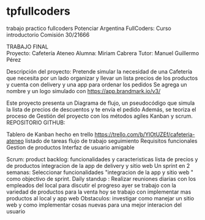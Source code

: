 # tpfullcoders
trabajo practico fullcoders
Potenciar Argentina
FullCoders: Curso introductorio
Comisión 30/21666

TRABAJO FINAL     
Proyecto: Cafetería Ateneo
Alumna: Miriam Cabrera
Tutor: Manuel Guillermo Pérez

Descripción del proyecto:
Pretende simular la necesidad de una Cafetería que necesita por un lado organizar y llevar un lista precios de los productos y cuenta con delivery y una app para ordenar los pedidos 
Se agrega un nombre y un logo simulado con https://app.brandmark.io/v3/
 
Este proyecto presenta un Diagrama de flujo, un pseudocódigo que simula la lista de precios de descuentos y te envía el pedido Además, se teoriza el proceso de Gestión del proyecto con los métodos agiles Kanban y scrum.
  REPOSITORIO GITHUB: 

 Tablero de Kanban hecho en trello https://trello.com/b/YlOtUZEf/cafeteria-ateneo
listado de tareas 
flujo de trabajo 
seguimiento 
Requisitos funcionales 
Gestion de productos 
Interfaz de usuario amigable 

Scrum:
product backlog: funcionalidades y caracteristicas 
lista de precios y de productos integracion de la app de delivery y sitio web
Un sprint en 2 semanas:
Seleccionar funcionalidades "integracion de la app y sitio web " como objectivo de sprint.
Daily standup : Realizar reuniones diarias con los empleados del local para discutir el progreso 
ayer se trabajo con la variedad de productos para la venta 
hoy se trabajo con implementar mas productos al local y app web 
Obstaculos: investigar como manejar un sitio web y como implementar cosas nuevas para una mejor interacion del usuario 
